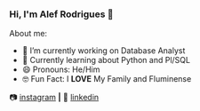 ### Hi, I'm Alef Rodrigues 👋


About me:
- 🔭 I’m currently working on Database Analyst
- 🌱 Currently learning about Python and Pl/SQL
- 😄 Pronouns: He/Him
- 🤓 Fun Fact: I **LOVE** My Family and Fluminense


📷 [instagram][instagram] **|** 
👔 [linkedin][linkedin]


[instagram]: https://instagram.com/alefstarkin
[linkedin]: https://www.linkedin.com/in/alef-cardoso-rodrigues/
